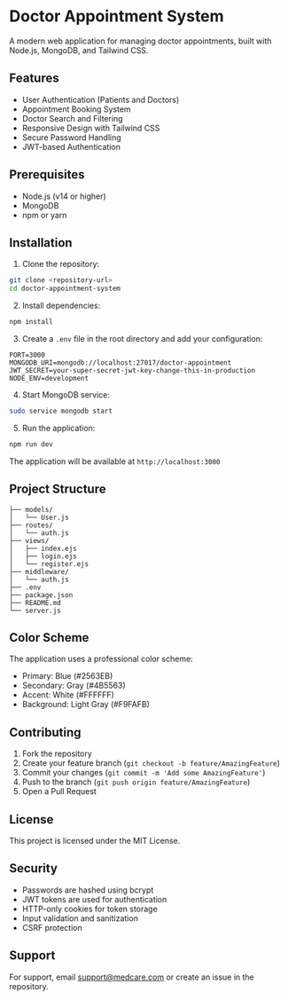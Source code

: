 # Doctor Appointment System

A modern web application for managing doctor appointments, built with Node.js, MongoDB, and Tailwind CSS.

## Features

- User Authentication (Patients and Doctors)
- Appointment Booking System
- Doctor Search and Filtering
- Responsive Design with Tailwind CSS
- Secure Password Handling
- JWT-based Authentication

## Prerequisites

- Node.js (v14 or higher)
- MongoDB
- npm or yarn

## Installation

1. Clone the repository:
```bash
git clone <repository-url>
cd doctor-appointment-system
```

2. Install dependencies:
```bash
npm install
```

3. Create a `.env` file in the root directory and add your configuration:
```env
PORT=3000
MONGODB_URI=mongodb://localhost:27017/doctor-appointment
JWT_SECRET=your-super-secret-jwt-key-change-this-in-production
NODE_ENV=development
```

4. Start MongoDB service:
```bash
sudo service mongodb start
```

5. Run the application:
```bash
npm run dev
```

The application will be available at `http://localhost:3000`

## Project Structure

```
├── models/
│   └── User.js
├── routes/
│   └── auth.js
├── views/
│   ├── index.ejs
│   ├── login.ejs
│   └── register.ejs
├── middleware/
│   └── auth.js
├── .env
├── package.json
├── README.md
└── server.js
```

## Color Scheme

The application uses a professional color scheme:
- Primary: Blue (#2563EB)
- Secondary: Gray (#4B5563)
- Accent: White (#FFFFFF)
- Background: Light Gray (#F9FAFB)

## Contributing

1. Fork the repository
2. Create your feature branch (`git checkout -b feature/AmazingFeature`)
3. Commit your changes (`git commit -m 'Add some AmazingFeature'`)
4. Push to the branch (`git push origin feature/AmazingFeature`)
5. Open a Pull Request

## License

This project is licensed under the MIT License.

## Security

- Passwords are hashed using bcrypt
- JWT tokens are used for authentication
- HTTP-only cookies for token storage
- Input validation and sanitization
- CSRF protection

## Support

For support, email support@medcare.com or create an issue in the repository. 